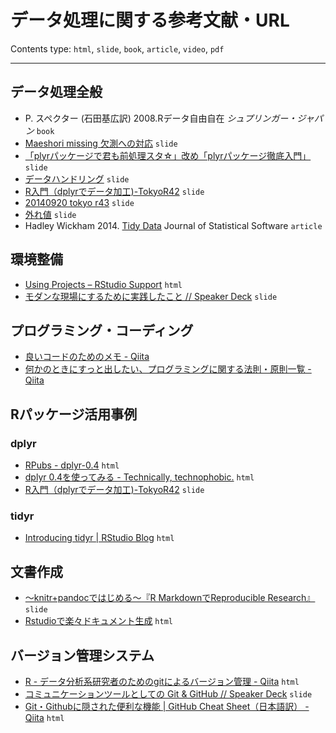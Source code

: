 # データ処理に関する参考文献・URL

Contents type: `html`, `slide`, `book`, `article`, `video`, `pdf`

-----

## データ処理全般

* P. スペクター (石田基広訳) 2008.Rデータ自由自在 *シュプリンガー・ジャパン* `book`
* [Maeshori missing 欠測への対応](http://www.slideshare.net/dichika/maeshori-missing) `slide`
* [「plyrパッケージで君も前処理スタ☆」改め「plyrパッケージ徹底入門」](http://www.slideshare.net/teramonagi/tokyo-r30-20130420) `slide`
* [データハンドリング](http://www.slideshare.net/yokkuns/tokyor39-yokkuns) `slide`
* [R入門（dplyrでデータ加工)-TokyoR42](http://www.slideshare.net/gepuro/rdplyrtokyor42) `slide`
* [20140920 tokyo r43](http://www.slideshare.net/kashitan/20140920-tokyo-r43) `slide`
* [外れ値](http://www.slideshare.net/sfchaos/ss-16709258) `slide`
* Hadley Wickham 2014. [Tidy Data](http://www.jstatsoft.org/v59/i10) Journal of Statistical Software `article`

## 環境整備

* [Using Projects – RStudio Support](https://support.rstudio.com/hc/en-us/articles/200526207-Using-Projects) `html`
* [モダンな現場にするために実践したこと // Speaker Deck](https://speakerdeck.com/kensuketanaka/modannaxian-chang-nisurutamenishi-jian-sitakoto) `slide`

## プログラミング・コーディング

* [良いコードのためのメモ - Qiita](http://qiita.com/maccotsan/items/ac0e9feab0d4e0527cd5)
* [何かのときにすっと出したい、プログラミングに関する法則・原則一覧 - Qiita](http://qiita.com/hirokidaichi/items/d6c473d8011bd9330e63)


## Rパッケージ活用事例

### dplyr

* [RPubs - dplyr-0.4](http://rpubs.com/hadley/52611) `html`
* [dplyr 0.4を使ってみる - Technically, technophobic.](http://notchained.hatenablog.com/entry/2015/01/03/160700) `html`
* [R入門（dplyrでデータ加工)-TokyoR42](http://www.slideshare.net/gepuro/rdplyrtokyor42) `slide`

### tidyr

* [Introducing tidyr | RStudio Blog](http://blog.rstudio.org/2014/07/22/introducing-tidyr/) `html`


## 文書作成

* [～knitr+pandocではじめる～『R MarkdownでReproducible Research』](http://www.slideshare.net/teramonagi/tokyo-r36-20140222) `slide`
* [Rstudioで楽々ドキュメント生成](http://kohske.github.io/R/rstudio/) `html`

## バージョン管理システム

* [R - データ分析系研究者のためのgitによるバージョン管理 - Qiita](http://qiita.com/kaz-yos/items/33f6622932d548d62525) `html`
* [コミュニケーションツールとしての Git & GitHub // Speaker Deck](https://speakerdeck.com/ken_c_lo/komiyunikesiyonturutositefalse-git-and-github) `slide`
* [Git・Githubに隠された便利な機能 | GitHub Cheat Sheet（日本語訳） - Qiita](http://qiita.com/sotayamashita/items/1cf05f2a2be3d6fb3388) `html`
